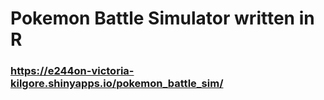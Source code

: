 # Pokemon Battle Simulator written in R
### https://e244on-victoria-kilgore.shinyapps.io/pokemon_battle_sim/
